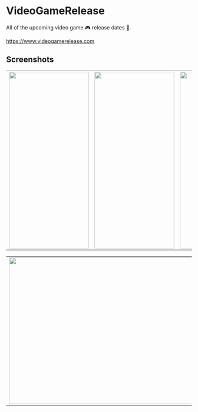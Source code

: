 # VideoGameRelease
All of the upcoming video game 🎮 release dates 📆.

https://www.videogamerelease.com

## Screenshots

<table>
    <tr>
        <td valign="top"><img src="https://lh3.googleusercontent.com/pw/AL9nZEUCOgelt5TQiAAMpNHlZI8VsoaJnPPZFdB69FGC9yIRGnM3PDCkSumevq_pCm4pY4p0I9W8XcoI5snog3kfaoaNzUyBmjaZULfYSZdxWeogZifxkfO1s_jsC8GiaUJS0nW__lfAMwvslwzgm8RLSK5AlQ=w658-h1459-no?authuser=0" width="216" height="480"></td>
        <td valign="top"><img src="https://lh3.googleusercontent.com/5ZOAxtma8WsJhlf_fi8V1L_ySX5Na2KX7BVQKUBTvFRDaEFvrN5aWDigD7zBny33VSka4HXmhRfMLABVd-gNA7GtA9JqdAe0ZeMO8GbsrPfCeCEq7wE7O44Nr6AleEaf23xDAszokv9vbEFuzVwPSHXSzvF0fA8852cSf46MgigbL0O8j2miFQAgiycyPsJZfRMWMXwujK6ZJdiuwFLNMvqVHFhCyJpZIMBU1Ueng7R3e83irPbHSr7Tnac5pJjOxEg0U5p_CImekWue27HxrFoqAAkfxLAo2PSD_njd3ME0YCnfR5dsRmZ_SNW8bD7u_NFEOq1c0Pr9ZAwBaT0NY41-GuiDups1xzr5CcrzGZRiT9K1u9zMg01UFOeGgMXUr25nZUS6pkx9LrcWOeMjgemIEg1FueLrKZiRHuxzBe7lF5K7VupW21ia9KpMUxf5q3n_HZgXIq0VUxh-uYriEz10rcQ_Qzy8aC6W7lzUTc6Y5jcNOtyXeGCv_mRC39NCiLgq9gpbAqAUzJSMVWNnEIY34A4IyAPMxP3t7AVpZNAaDnGX4I8ynGypZ17sDnmW5DL_x24dSDoCCePZs6o8up8Zzcw0F7Rr09QpmQuq3G5Jd-Ne5FX03Re418bSnOLQO_Uh-qGdWSXohk27NGRU7QdrU1ZwtXEkY9jej7aJE4twdOQK2JtXDnyR0O8MB12ceynJaShV7MIYUftTH_tgPQc0li_4UbME9_Z7ApfFzqQ5d4Yqtt0Vah9HUt2787rFGuz68k9MdRUtziB1Q5KUq22JhesVfR1S03ArJkA6lJ-Pqbgsmwo1fo83EF1OU2OnLlv_Zf5kgkA1_cKzk_dUlwMwcvYa9WYnNVeJZzXLBncsyavvRWGQgTT_79BLcormNqYZ7DYh7Pp81n-0khmB9y8L3UZcWvyWSfm9GtEOdqkJ4xIZqA=w625-h1388-no?authuser=0" width="216" height="480"></td>
        <td valign="top"><img src="https://lh3.googleusercontent.com/3zF1RmEulfjz9A00HV-iNxrUtbwh7Kf-Ejgz6xS6Sk06Y7cu1gmHjOL9RAT72ebY_fhXxHvFcodViqmg6fzv7bySulblN69Mm_clj3EjCF-S3DjkEFF5f4uUgEvhJslklOMrQLLb6RvZJtY8Fp5Tgy7DoswsaE7oQG3B8mtbQ_YXx6W7K48O75RF-BEiEU1-2uFxcbswkbn47_UdK6OXxRbDwSG3A7puU52A6VS1UxhLtModNX-gLPN2BYq1UG25tMq8Ukn_3ImzemW9w5C37gbiEDAyTRfo9CkJqN_yS_8XETR3WH1id3JM5sw8xderHzSAj1Kz6rGJmcFZOA5igIS94LkBvaiEmlZKFFIfzGnVczrl8gXWbiEakFF-aYw6knNF81Ptyn3VJ6s2QKCzCiz-i_0nR-k3v8XWcaSr_Lrs6UQr3DBBCsCfEV8nKaQJeDU69Qe-Oumpqebka_4CcMtNhSUXcoTfePeR0hhdChmp_6Ihv6LUAWRsm24euQZM8Enj7cxNw26tJfKS_1SMNyAfIPfv8K_iZwFZKjCaK1xMRGV-HHP-FfG8gzXV-rEdbphSJ1r_B3DZt7Bv-cNaLfPCyxjF-tfXuCNwDhTNYHsyMrUJDH4udS_HJVh7BQzUCOrqBnGVZCtiZ6HsRNm5Fw0WKh7Jn5RiKwvWkWL_QGyOL4VQaoYBZZyugzZX69l7Nog-Hu12QdqPIySdhHAyJLRiBFGVc_4BENRZQIPFvC9tXsPaPyqDnzN4hRm0lqfWD1dxO8DMgi5WPSTDjpy6wJlY1ngiXaCjfUDIEg85-1wST7FddsR8ZgIWOwBpcqcXr4lmIz7adr5Z3XPX2A6ay53HdwwPNZlEpPb6V36c94qLoAf3aG5516dEJZsRsGDHK4u7xjf1RP8NCJC8h3-bQ5ACqAp_cDSis4jdD1shJ6XCj-XYJA=w625-h1388-no?authuser=0" width="216" height="480"></td>
    </tr>
 </table>
 <table>
    <tr>
        <td valign="top"><img src="https://lh3.googleusercontent.com/Xl0ecViN3HXItDMTy5dFu2_NpDCjIwAC1pNGHQ530crrVT_Y-3-iDgPuBoJY-1fU1Y4nWxreUYI1vwSoLnxW4kycPjucQdZS4-ofJT8ljLQI9UQH34txTNpnyqlNlQ-05O53FESBIrzbsZ6_mvIwlFsKZvA95WsTSaoVcQD5L4AyxoBOlqj1TY32eFPLaxgLqJfseJPcoZUmcIgXxeFh3FMEB7iojrzyjaw7GXmi7G8Hmj0KgLYyV5_KqSKI2OghxZxMIZ9CYzrD76tt960pfoawgTGD3Bn7TTpPUpRBhwQB9cDswi27v4pOqg72qpaTeUqxs83vqdGMG6nOKUCd6ioj_z7TyUfCAMbJUt77GuDnUhJS_ajr-7EFixaSux-L0jw3d_9RqX7BwqLBTZmx_yEx1doVQ4jpxM3mGWF7Fp8JxZbkhGv8MjNfPEqVQB_W-0RD7Wf8f0_WEEb7VCTwX9nLHpHmZMwNXb85wluXKncx-z8OBlp9C7gyDNvNwaI-cYOfUof0hyj5-g2dXlqqJzWu1UxVNCqpANSYgra5Gt-msUAm1NHF3kL6qAE4phRhp20LjB8jkaEXcAeO9EA9gEPPis2UqYnI2zSwjB2vMuJbmvF7umBbQQlYClJSOEdAei_I-YVS2zg5PQ9Ze1N74s1AFCmZdHkLbtKcTp9jaYQM-7oL2_zTqen_o4xuacq69vs0ixH5DR43s0JsA1WLGWuTOgqFlFVOaTlZVwFCuihh7RfhgCVhMUzxLmEYU_O0YbD08PSFRFoN2z7n55EHrV7mUObK9v1o1vEBkNVNChzlBtMa0xoioDKbh3ML8XaUx98yZHe-k8HAXjN37C00zowhuBaSdFfUvn-Dsa--lCWr_LmDxMFxCfAqfdeGDk9zIzjgj96so4a7w3xvhHr-ODcoBBRe0HaJE-uTMD6MJ1eyUkFmAQ=w1918-h1087-no?authuser=0" width="704" height="399"></td>
    </tr>
</table>
